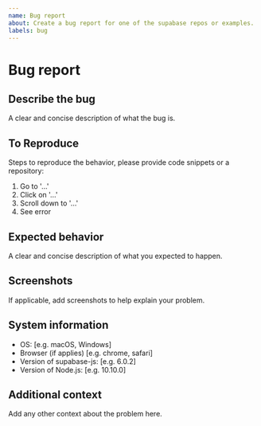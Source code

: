 ```yaml
---
name: Bug report
about: Create a bug report for one of the supabase repos or examples.
labels: bug
---
```


# Bug report

## Describe the bug

A clear and concise description of what the bug is.

## To Reproduce

Steps to reproduce the behavior, please provide code snippets or a repository:

1. Go to '…'
2. Click on '…'
3. Scroll down to '…'
4. See error

## Expected behavior

A clear and concise description of what you expected to happen.

## Screenshots

If applicable, add screenshots to help explain your problem.

## System information

- OS: [e.g. macOS, Windows]
- Browser (if applies) [e.g. chrome, safari]
- Version of supabase-js: [e.g. 6.0.2]
- Version of Node.js: [e.g. 10.10.0]

## Additional context

Add any other context about the problem here.
